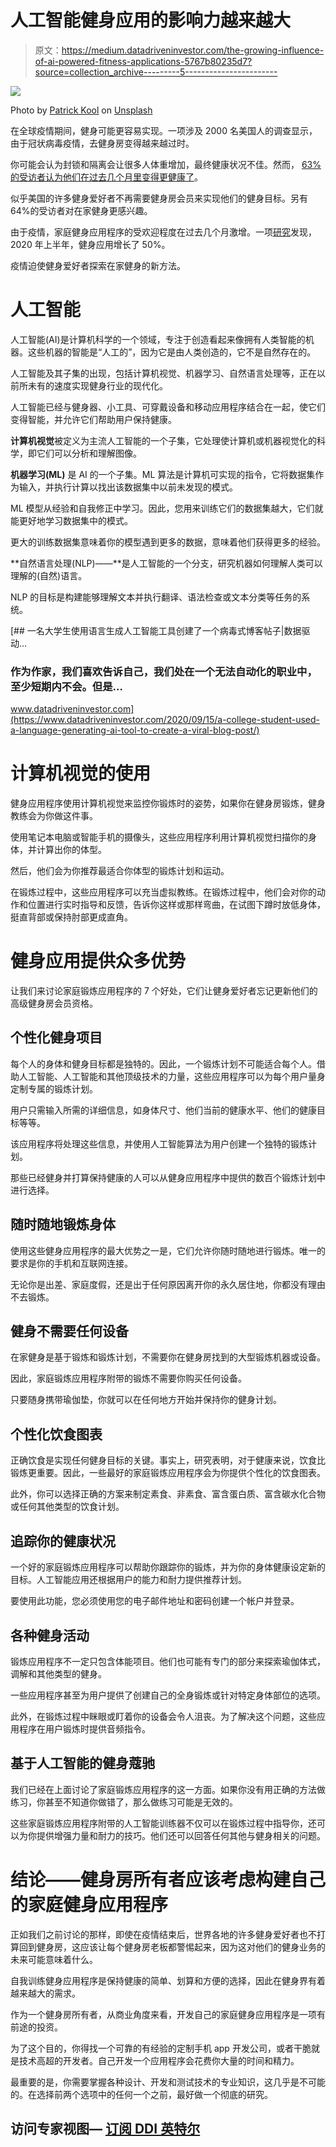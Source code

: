 # 人工智能健身应用的影响力越来越大

> 原文：<https://medium.datadriveninvestor.com/the-growing-influence-of-ai-powered-fitness-applications-5767b80235d7?source=collection_archive---------5----------------------->

![](img/b20a93a0b4c78b56b7bdd45333aa076b.png)

Photo by [Patrick Kool](https://unsplash.com/@patrick62?utm_source=medium&utm_medium=referral) on [Unsplash](https://unsplash.com?utm_source=medium&utm_medium=referral)

在全球疫情期间，健身可能更容易实现。一项涉及 2000 名美国人的调查显示，由于冠状病毒疫情，去健身房变得越来越过时。

你可能会认为封锁和隔离会让很多人体重增加，最终健康状况不佳。然而， [63%的受访者认为他们在过去几个月里变得更健康了](https://www.studyfinds.org/end-of-gyms-survey-shows-60-of-american-believe-fitness-clubs-will-go-extinct/)。

似乎美国的许多健身爱好者不再需要健身房会员来实现他们的健身目标。另有 64%的受访者对在家健身更感兴趣。

由于疫情，家庭健身应用程序的受欢迎程度在过去几个月激增。一项[研究](https://www.weforum.org/agenda/2020/09/fitness-apps-gym-health-downloads/)发现，2020 年上半年，健身应用增长了 50%。

疫情迫使健身爱好者探索在家健身的新方法。

# **人工智能**

人工智能(AI)是计算机科学的一个领域，专注于创造看起来像拥有人类智能的机器。这些机器的智能是“人工的”，因为它是由人类创造的，它不是自然存在的。

人工智能及其子集的出现，包括计算机视觉、机器学习、自然语言处理等，正在以前所未有的速度实现健身行业的现代化。

人工智能已经与健身器、小工具、可穿戴设备和移动应用程序结合在一起，使它们变得智能，并允许它们帮助用户保持健康。

**计算机视觉**被定义为主流人工智能的一个子集，它处理使计算机或机器视觉化的科学，即它们可以分析和理解图像。

**机器学习(ML)** 是 AI 的一个子集。ML 算法是计算机可实现的指令，它将数据集作为输入，并执行计算以找出该数据集中以前未发现的模式。

ML 模型从经验和自我修正中学习。因此，您用来训练它们的数据集越大，它们就能更好地学习数据集中的模式。

更大的训练数据集意味着你的模型遇到更多的数据，意味着他们获得更多的经验。

**自然语言处理(NLP)——**是人工智能的一个分支，研究机器如何理解人类可以理解的(自然)语言。

NLP 的目标是构建能够理解文本并执行翻译、语法检查或文本分类等任务的系统。

[](https://www.datadriveninvestor.com/2020/09/15/a-college-student-used-a-language-generating-ai-tool-to-create-a-viral-blog-post/) [## 一名大学生使用语言生成人工智能工具创建了一个病毒式博客帖子|数据驱动…

### 作为作家，我们喜欢告诉自己，我们处在一个无法自动化的职业中，至少短期内不会。但是…

www.datadriveninvestor.com](https://www.datadriveninvestor.com/2020/09/15/a-college-student-used-a-language-generating-ai-tool-to-create-a-viral-blog-post/) 

# **计算机视觉的使用**

健身应用程序使用计算机视觉来监控你锻炼时的姿势，如果你在健身房锻炼，健身教练会为你做这件事。

使用笔记本电脑或智能手机的摄像头，这些应用程序利用计算机视觉扫描你的身体，并计算出你的体型。

然后，他们会为你推荐最适合你体型的锻炼计划和运动。

在锻炼过程中，这些应用程序可以充当虚拟教练。在锻炼过程中，他们会对你的动作和位置进行实时指导和反馈，告诉你这样或那样弯曲，在试图下蹲时放低身体，挺直背部或保持肘部更成直角。

# **健身应用提供众多优势**

让我们来讨论家庭锻炼应用程序的 7 个好处，它们让健身爱好者忘记更新他们的高级健身房会员资格。

## **个性化健身项目**

每个人的身体和健身目标都是独特的。因此，一个锻炼计划不可能适合每个人。借助人工智能、人工智能和其他顶级技术的力量，这些应用程序可以为每个用户量身定制专属的锻炼计划。

用户只需输入所需的详细信息，如身体尺寸、他们当前的健康水平、他们的健康目标等等。

该应用程序将处理这些信息，并使用人工智能算法为用户创建一个独特的锻炼计划。

那些已经健身并打算保持健康的人可以从健身应用程序中提供的数百个锻炼计划中进行选择。

## **随时随地锻炼身体**

使用这些健身应用程序的最大优势之一是，它们允许你随时随地进行锻炼。唯一的要求是你的手机和互联网连接。

无论你是出差、家庭度假，还是出于任何原因离开你的永久居住地，你都没有理由不去锻炼。

## **健身不需要任何设备**

在家健身是基于锻炼和锻炼计划，不需要你在健身房找到的大型锻炼机器或设备。

因此，家庭锻炼应用程序附带的锻炼不需要你购买任何设备。

只要随身携带瑜伽垫，你就可以在任何地方开始并保持你的健身计划。

## **个性化饮食图表**

正确饮食是实现任何健身目标的关键。事实上，研究表明，对于健康来说，饮食比锻炼更重要。因此，一些最好的家庭锻炼应用程序会为你提供个性化的饮食图表。

此外，你可以选择正确的方案来制定素食、非素食、富含蛋白质、富含碳水化合物或任何其他类型的饮食计划。

## **追踪你的健康状况**

一个好的家庭锻炼应用程序可以帮助你跟踪你的锻炼，并为你的身体健康设定新的目标。人工智能应用还根据用户的能力和耐力提供推荐计划。

要使用此功能，您必须使用您的电子邮件地址和密码创建一个帐户并登录。

## **各种健身活动**

锻炼应用程序不一定只包含体能项目。他们也可能有专门的部分来探索瑜伽体式，调解和其他类型的健身。

一些应用程序甚至为用户提供了创建自己的全身锻炼或针对特定身体部位的选项。

此外，在锻炼过程中眯眼或盯着你的设备会令人沮丧。为了解决这个问题，这些应用程序在用户锻炼时提供音频指令。

## **基于人工智能的健身蔻驰**

我们已经在上面讨论了家庭锻炼应用程序的这一方面。如果你没有用正确的方法做练习，你甚至不知道你做错了，那么做练习可能是无效的。

这些家庭锻炼应用程序附带的人工智能训练器不仅可以在锻炼过程中指导你，还可以为你提供增强力量和耐力的技巧。他们还可以回答任何其他与健身相关的问题。

# **结论——健身房所有者应该考虑构建自己的家庭健身应用程序**

正如我们之前讨论的那样，即使在疫情结束后，世界各地的许多健身爱好者也不打算回到健身房，这应该让每个健身房老板都警惕起来，因为这对他们的健身业务的未来可能意味着什么。

自我训练健身应用程序是保持健康的简单、划算和方便的选择，因此在健身界有着越来越大的需求。

作为一个健身房所有者，从商业角度来看，开发自己的家庭健身应用程序是一项有前途的投资。

为了这个目的，你得找一个可靠的有经验的定制手机 app 开发公司，或者干脆就是技术高超的开发者。自己开发一个应用程序会花费你大量的时间和精力。

最重要的是，你需要掌握各种设计、开发和测试技术的专业知识，这几乎是不可能的。在选择前两个选项中的任何一个之前，最好做一个彻底的研究。

## 访问专家视图— [订阅 DDI 英特尔](https://datadriveninvestor.com/ddi-intel)